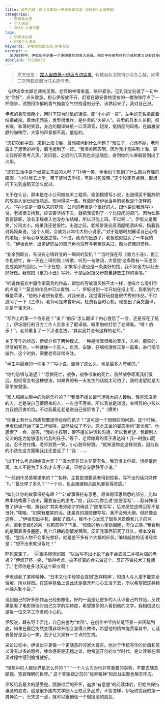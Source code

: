 ```yaml
---
title: 深冬乙醚：路人自由稿～伊坂专访实录（2016年上海书展）
categories:
  - 伊坂幸太郎
  - 个人访谈
  - 2016-上海书展
tags:
  - 伊坂幸太郎
  - 伊坂个人访谈
keywords: 伊坂幸太郎访谈,伊坂专访
excerpt: >-
  采访过程中，伊坂似乎更像一个更随意的邻家大哥哥。他对于传统写作的价值和意义没有过多的思考，使命感更是无稽之谈，他希望开创的文学时代，是让读者在阅读过程中感到愉悦就好。
abbrlink: f559bd3d
---
```

> 原文链接：
[路人自由稿～伊坂专访实录
](https://www.weibo.com/ttarticle/p/show?id=2309404013105045703027)
&nbsp;
转载自新浪微博@深冬乙醚，如需二次转载请自行联系原作者。

&nbsp;
与伊坂幸太郎老师初见面，老师的神情害羞、略带紧张，见到我立刻说了一句中文“你好”，点头致意。担心伊坂放不开，赶紧在静安香格里拉的一楼咖啡厅点了一杯咖啡，试图用浓郁的香气掩盖空气中拘谨的分子，该燃起来了，我对自己说。
&nbsp;

伊坂的身形很瘦小，用时下较为时髦的话语，即“小小的一只”，左手的无名指戴着结婚戒指，着休闲西装，发型很爆炸，是朴素的“火柴人”。典型的日本人长相，细长眼，和蔼的笑容，身边的翻译妹纸一口湾湾音，短发，挺俏丽的风格。在幽雅安静的咖啡厅，大家的声音都不高，低低的。
&nbsp;

“您初次到中国，来到上海书展，最想被问到什么问题？”难住了，心想不妙，老师露出了思索的神情，眉毛搅到了一起。“我很难回答啊，因为我才刚来到上海，要让我好好思考几天。”没问题，之后的几天我也会追随您，直到你的火柴脑袋划出了火焰。
&nbsp;

“您在生活中是个经常丢东西的人吗？”扑哧一笑，伊坂似乎想到了什么颇为有趣的画面。“小时候去上学，带了便当去学校，可是书包没带。”这个设定有点萌，很想问下去到底那天怎么度过。
&nbsp;

关于在仙台，原本是在小公司做技术工程师，偷偷摸摸写小说，出道得奖干脆辞职的故事大家已经很熟悉。想问得深一些，有些好奇伊坂当年的老板是个怎样的人。“写小说是一直以来的梦想，公司的老板是个很好的人，跟他讲说我想写小说，老板很支持我，应该要坚持下去，就把我调到了一个比较闲的部门。因为如果我要辞职，没有正规收入也没办法结婚，所以只能上班。不过啊…“，伊坂又是爆笑，”公司太小，结果我还是很忙。出道之前，老板带我去居酒屋喝酒庆祝，指着我对妈妈桑说，‘这个人啊，会成为非常伟大的小说家。’”对于能够时刻解读自己心情的老板，伊坂心存感激之情。“不过，我真的出道了，老板貌似就买了一本我的书。“伊坂表示，出道辞职后的自己再也没有与老板联系过，颇为遗憾的模样。
&nbsp;

“业余到职业，有没有心情转变的一瞬间的契机？”“当时我在写《重力小丑》，但工作也很忙，有一天在上班的路上听歌，听到一句歌词，大意是‘这条路有一天也会变成美好的回忆。’一下子在想，如果写小说也是一条美好的路，我不如全力以赴去好好做。我想把《重力小丑》写好，于是回家跟父母商量辞去工作的事情。”
&nbsp;

“听说你喜欢中国作家莫言的作品，跟您的写故事风格不太一样，他有什么吸引你的点呢？”“莫言的作品中可以看到……”，伊坂说到一半开始在纸上写，我看到的大概是苹果，“他的小说很有意思，对我来说，我觉得好玩就是很优秀的作品。”不过追问了一下《三体》，老师可是未曾听闻。枉费我当时心机，硬搬出了英文翻译，亦是于事无补。
&nbsp;

”写作上的第一个伯乐是？”诶？”伯乐“怎么翻译？内心惶恐了一会，还是写在了纸上，伊坂随行的日方工作人员拿出了翻译器，噼里啪啦打给了老师看。“噢！伯乐！”，老师重复了一下汉语念法，“其实我并没有这样的老师。”
&nbsp;

关于写作的状态，伊坂介绍了两种模式。一种是听着很棒的音乐，入神、癫狂的、尽情的写作。一种就像一个匠人，负责、安静，仔细梳理修正某一篇章，进行细节操作，这个时刻，需要老师非常专注。
&nbsp;

“半生中最棒的一件事？”“写小说，坚持了这么久，也是最多人夸我的。”
&nbsp;

“你的恐惧与渴望？”“恐惧死亡，战争，战争带来的死亡。虽然战争距离我们很远。但经常会有这种想法，如果真的有一天发生的话就太可怕了，我的渴望就是大家平安健康。
&nbsp;

“家人和朋友眼中的你是怎样的？”“我很不擅长跟气场强大的人接触，我喜欢温柔的人。老是说自己很厉害的人，一点也不厉害。所以我总是谦逊，害得我的小孩以为我很厉害哈哈。不过我最近老是说自己很厉害了。”（爆笑）
&nbsp;

“你身上有什么特质想要遗传给你的孩子？”这可是一个很微妙的问题。这个时候，伊坂已经开始了第二杯咖啡，显然放松了不少。原本正坐的姿态瞬间“葛优瘫”，他思索了一会，遂答，“我的小孩啊，很不擅长讲话和沟通，所以我希望，我跟别人交流的能力能够遗传给我的孩子。”等下，老师你真的善于表达吗！我一时脱口而出，忍不住吐槽。老师狡黠一笑，小心脏砰砰跳。
“就知道你会这样说我，因为我的小孩在这方面跟我比还差远了！”我：……
&nbsp;

“出于什么考虑拒绝直木奖？”“直木奖在日本非常有名，我恐惧上电视，想尽量远离。本人不是为了出名才去写小说，只想安安静静写小说。”
&nbsp;

“一般创作灵感哪里来的？”“各种，主要是想要读者得到惊喜，写不出的话只好停下。”“最长停了多久？”“一个月，也会跟编辑头脑风暴获得灵感。”
&nbsp;

“如何让你的故事保持有趣？”“让故事保持有意思，最值得深思熟悉的部分，比如故事结构需下功夫，需要自己的思考。”哎，我以为你会说“随便写写”……翻译妹纸瞥了伊坂一眼，跟我说“其实老师刚才的确说了‘随笔写写’，后来感觉这样回答不是很好。”噗嗤。“如果有框架的话，还是真的是随便写写。我不会列大纲，但好像会这样……”伊坂掏出手机，翻起了照片，我不小心发现了很多风景照和儿子的照片。直到爱疯6的某一张照前停了下来。“烦恼的地方使劲画圈，有仪式感。”我看到的是画着很多圈圈，乱七八糟的剧情发展图，反正我事后研究了好久，根本没看懂。“登场人物不会事先想好，就是差不多有个大概的形状。”编辑威胁的话语经常是：“想不出来就没饭吃！”

吓死宝宝了。
&nbsp;
![很多圈圈的图](https://s1.ax1x.com/2020/05/24/Yz4rpn.jpg)
&nbsp;
“以后写不出小说了会不会去做二手唱片店的老板？”伊坂开怀一笑，“值得考虑，搞不好真的会去做这个，反正不做技术工程师了。”老师你是多讨厌这个职业啊！
&nbsp;

伊坂谈起了某种精神。“日本文化中经常会提到’放弃精神‘，知道人与人是不能完全理解，所以释然。在这种基础上彼此还是要开开心心生活下去，所以希望把这种精神融入到小说。”

谈到自己的好多部作品已经影像化，好的一面是让更多的人认识自己的作品，反效果是看了电影降低对自己文字的期待度，希望跟多的人看到他的文字。我相信这也是每一位文字工作者的小心机。

伊坂说，跟东野圭吾比，自己被誉为”太阳“。在创作中坚持结尾不要一直灰暗到底，如果在最后突然变得非常开朗会显得点做作，希望他的精神能贯穿其中，让读者最好是会心一笑，至少让大家有一丁点的生机。
&nbsp;

采访过程中，伊坂似乎更像一个更随意的邻家大哥哥。他对于传统写作的价值和意义没有过多的思考，使命感更是无稽之谈，他希望开创的文学时代，是让读者在阅读过程中感到愉悦就好。

“理想中的人跟世界是怎么样的？”
“一个人认为对他非常重要的事物，不要去随意鄙视，宽容理解的世界。” 
这个答案跟之前的“放弃精神”和反战主题也略有呼应。

伊坂给我最大的感受是，腼腆过后的开怀，追求“有意思”的阅读体验，但始终保持谦逊的姿态，这是很多国内文学圈人士缺乏多品质。不管怎样，伊坂欣赏我的第一男神乙一，光凭这一点，就可以跟他做一个很摇滚的朋友。